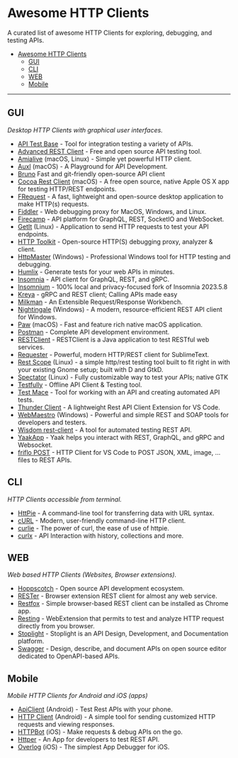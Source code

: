 # Awesome HTTP Clients

A curated list of awesome HTTP Clients for exploring, debugging, and testing APIs.

- [Awesome HTTP Clients](#awesome-http-clients)
  - [GUI](#gui)
  - [CLI](#cli)
  - [WEB](#web)
  - [Mobile](#mobile)

---

## GUI

_Desktop HTTP Clients with graphical user interfaces._

- [API Test Base](https://apitestbase.io/) - Tool for integration testing a variety of APIs.
- [Advanced REST Client](https://install.advancedrestclient.com/install) - Free and open source API testing tool.
- [Amialive](https://amialive.co/) (macOS, Linux) - Simple yet powerful HTTP client.
- [Auxl](https://auxl.io/) (macOS) - A Playground for API Development.
- [Bruno](https://www.usebruno.com/) Fast and git-friendly open-source API client
- [Cocoa Rest Client](https://mmattozzi.github.io/cocoa-rest-client/) (macOS) - A free open source, native Apple OS X app for testing HTTP/REST endpoints.
- [FRequest](https://fabiobento512.github.io/FRequest/) - A fast, lightweight and open-source desktop application to make HTTP(s) requests.
- [Fiddler](https://www.telerik.com/fiddler) - Web debugging proxy for MacOS, Windows, and Linux.
- [Firecamp](https://firecamp.io/) - API platform for GraphQL, REST, SocketIO and WebSocket.
- [GetIt](https://getit.bartkessels.net/) (Linux) - Application to send HTTP requests to test your API endpoints.
- [HTTP Toolkit](https://httptoolkit.tech/) - Open-source HTTP(S) debugging proxy, analyzer & client.
- [HttpMaster](https://www.httpmaster.net/) (Windows) - Professional Windows tool for HTTP testing and debugging.
- [Humlix](https://www.humlix.com/) - Generate tests for your web APIs in minutes.
- [Insomnia](https://insomnia.rest/products/insomnia) - API client for GraphQL, REST, and gRPC.
- [Insomnium](https://github.com/ArchGPT/insomnium) - 100% local and privacy-focused fork of Insomnia 2023.5.8
- [Kreya](https://kreya.app/) - gRPC and REST client; Calling APIs made easy
- [Milkman](https://github.com/warmuuh/milkman) - An Extensible Request/Response Workbench.
- [Nightingale](https://nightingale.rest/) (Windows) - A modern, resource-efficient REST API client for Windows.
- [Paw](https://paw.cloud/) (macOS) - Fast and feature rich native macOS application.
- [Postman](https://www.postman.com/product/rest-client/) - Complete API development environment.
- [RESTClient](https://github.com/wiztools/rest-client) - RESTClient is a Java application to test RESTful web services.
- [Requester](https://github.com/kylebebak/Requester) - Powerful, modern HTTP/REST client for SublimeText.
- [Rest Scope](https://flathub.org/apps/details/com.gitlab.kendellfab.restscope) (Linux) - a simple http/rest testing tool built to fit right in with your existing Gnome setup; built with D and GtkD.
- [Spectator](https://treagod.github.io/spectator/) (Linux) - Fully customizable way to test your APIs; native GTK
- [Testfully](https://testfully.io/) - Offline API Client & Testing tool.
- [Test Mace](https://testmace.com/) - Tool for working with an API and creating automated API tests.
- [Thunder Client](https://www.thunderclient.io/) - A lightweight Rest API Client Extension for VS Code.
- [WebMaestro](https://www.getwebmaestro.com/) (Windows) - Powerful and simple REST and SOAP tools for developers and testers.
- [Wisdom rest-client](https://github.com/wisdom-projects/rest-client) - A tool for automated testing REST API.
- [YaakApp](https://yaak.app/) - Yaak helps you interact with REST, GraphQL, and gRPC and Websocket.
- [friflo POST](https://github.com/friflo/vscode-friflo-post) - HTTP Client for VS Code to POST JSON, XML, image, ... files to REST APIs.

## CLI

_HTTP Clients accessible from terminal._

- [HttPie](https://httpie.io/cli) - A command-line tool for transferring data with URL syntax.
- [cURL](https://curl.se/) - Modern, user-friendly command-line HTTP client.
- [curlie](https://curlie.io/) - The power of curl, the ease of use of httpie.
- [curlx](https://curlx.dev/) - API Interaction with history, collections and more.

## WEB

_Web based HTTP Clients (Websites, Browser extensions)._

- [Hoppscotch](https://hoppscotch.io/) - Open source API development ecosystem.
- [RESTer](https://github.com/frigus02/RESTer) - Browser extension REST client for almost any web service.
- [Restfox](https://restfox.dev/) - Simple browser-based REST client can be installed as Chrome app.
- [Resting](http://resting.owlcode.eu/) - WebExtension that permits to test and analyze HTTP request directly from you browser.
- [Stoplight](https://stoplight.io/) - Stoplight is an API Design, Development, and Documentation platform.
- [Swagger](https://swagger.io/tools/swagger-editor/) - Design, describe, and document APIs on open source editor dedicated to OpenAPI-based APIs.

## Mobile

_Mobile HTTP Clients for Android and iOS (apps)_

- [ApiClient](https://play.google.com/store/apps/details?id=com.ab.apiclient) (Android) - Test Rest APIs with your phone.
- [HTTP Client](https://play.google.com/store/apps/details?id=com.l.dan.httper) (Android) - A simple tool for sending customized HTTP requests and viewing responses.
- [HTTPBot](https://www.httpbot.io/) (iOS) - Make requests & debug APIs on the go.
- [Httper](https://httper.mushare.cn/) - An App for developers to test REST API.
- [Overlog](https://www.netguru.com/overlog) (iOS) - The simplest App Debugger for iOS.

